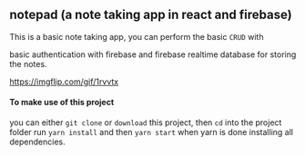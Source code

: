 ## notepad (a note taking app in react and firebase)

This is a basic note taking app, you can perform the basic `CRUD` with

basic authentication with firebase and firebase realtime database for storing the notes.


https://imgflip.com/gif/1rvvtx


#### To make use of this project

you can either `git clone` or `download` this project, then `cd` into the project folder
run  `yarn install` and then `yarn start` when yarn is done installing all dependencies.